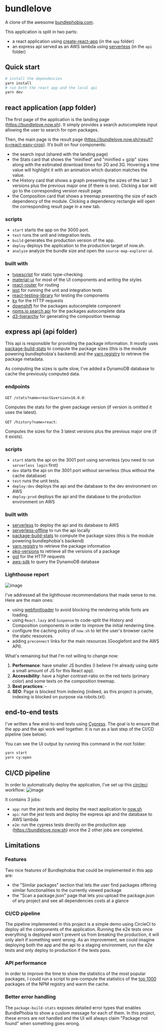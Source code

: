 # bundlelove

A clone of the awesome [bundlephobia.com](https://bundlephobia.com).

This application is split in two parts:

- a react application using [create-react-app](https://create-react-app.dev) (in the `app` folder)
- an express api served as an AWS lambda using [serverless](https://serverless.com/framework/docs/) (in the `api` folder)

## Quick start

```sh
# install the dependencies
yarn install
# run both the react app and the local api
yarn dev
```

## react application (app folder)

The first page of the application is the landing page (https://bundlelove.now.sh). It simply provides a search autocomplete input
allowing the user to search for npm packages.

Then, the main page is the result page (https://bundlelove.now.sh/result?p=react-easy-crop). It’s built on four components:

- the search input (shared with the landing page)
- the Stats card that shows the "minified" and "minified + gzip" sizes along with the estimated download times for 2G and 3G.
  Hovering a time value will highlight it with an animation which duration matches the value.
- the History card that shows a graph presenting the sizes of the last 3 versions plus the previous major one (if there is one).
  Clicking a bar will go to the corresponding version result page.
- the Composition card that shows a treemap presenting the size of each dependency of the module. Clicking a dependency rectangle
  will open the corresponding result page in a new tab.

### scripts

- `start` starts the app on the 3000 port.
- `test` runs the unit and integration tests.
- `build` generates the production version of the app.
- `deploy` deploys the application to the production target of now.sh.
- `analyze` analyze the bundle size and open the `source-map-explorer` ui.

### built with

- [typescript](https://www.typescriptlang.org) for static type-checking
- [material-ui](https://material-ui.com) for most of the UI components and writing the styles
- [react-router](https://reacttraining.com/react-router/web/guides/quick-start) for routing
- [jest](https://jestjs.io) for running the unit and integration tests
- [react-testing-library](https://testing-library.com/docs/react-testing-library/intro) for testing the components
- [ky](https://github.com/sindresorhus/ky) for the HTTP requests
- [downshift](https://github.com/downshift-js/downshift) for the packages autocomplete component
- [npms.io search api](https://api-docs.npms.io) for the packages autocomplete data
- [d3-hierarchy](https://github.com/d3/d3-hierarchy) for generating the composition treemap

## express api (api folder)

This api is responsible for providing the package information.
It mostly uses [package-build-stats](https://github.com/pastelsky/package-build-stats) to compute the package
sizes (this is the module powering bundlephobia's backend) and the [yarn registry](https://registry.yarnpkg.com)
to retrieve the package metadata.

As computing the sizes is quite slow, I've added a DynamoDB database to cache the previously computed data.

### endpoints

`GET /stats?name=react&version=16.0.0`:

Computes the stats for the given package version (if version is omitted it uses the latest).

`GET /history?name=react`:

Computes the sizes for the 3 latest versions plus the previous major one (if it exists).

### scripts

- `start` starts the api on the 3001 port using serverless (you need to run `serverless login` first)
- `dev` starts the api on the 3001 port without serverless (thus without the cache database)
- `test` runs the unit tests.
- `deploy:dev` deploys the api and the database to the dev environment on AWS
- `deploy:prod` deploys the api and the database to the production environment on AWS

### built with

- [serverless](https://serverless.com/framework/docs/) to deploy the api and its database to AWS
- [serverless-offline](https://www.npmjs.com/package/serverless-offline) to run the api locally
- [package-build-stats](https://github.com/pastelsky/package-build-stats) to compute the package sizes (this is the module powering bundlephobia's backend)
- [yarn registry](https://registry.yarnpkg.com) to retrieve the package information
- [pkg-versions](https://github.com/sindresorhus/pkg-versions) to retrieve all the versions of a package
- [got](https://github.com/sindresorhus/got) for the HTTP requests
- [aws-sdk](https://www.npmjs.com/package/aws-sdk) to query the DynamoDB database

### Lighthouse report

![image](https://user-images.githubusercontent.com/2678610/63210526-cc5eea80-c0ef-11e9-9ea2-846ff6a5ce1e.png)

I've addressed all the lighthouse recommendations that made sense to me. Here are the main ones:

- using [webfontloader](https://github.com/typekit/webfontloader) to avoid blocking the rendering while fonts are loading.
- using `React.lazy` and `Suspense` to code-split the History and Composition components in order to improve the initial rendering time.
- configure the caching policy of `now.sh` to let the user's browser cache the static resources.
- adding `preconnect` links for the main resources (Googlefont and the AWS API).

What's remaining but that I'm not willing to change now:

1. **Performance**: have smaller JS bundles (I believe I'm already using quite a small amount of JS for this React app).
1. **Accessibility**: have a higher contrast-ratio on the red texts (primary color) and some texts on the composition treemap.
1. **Best practices**: -
1. **SEO**: Page is blocked from indexing (indeed, as this project is private, indexing is blocked on purpose via robots.txt).

## end-to-end tests

I've written a few end-to-end tests using [Cypress](https://www.cypress.io). The goal is to ensure that the app
and the api work well together. It is run as a last step of the CI/CD pipeline (see below).

You can see the UI output by running this command in the root folder:

```sh
yarn start
yarn cy:open
```

## CI/CD pipeline

In order to automatically deploy the application, I've set up this [circleci](https://circleci.com) workflow:
![image](https://user-images.githubusercontent.com/2678610/63109933-8fc5ae80-bf8a-11e9-8b4f-b77d6babdc10.png)

It contains 3 jobs:

- `app`: run the jest tests and deploy the react application to [now.sh](http://now.sh)
- `api`: run the jest tests and deploy the express api and the database to AWS lambda
- `e2e`: run the cypress tests directly on the production app (https://bundlelove.now.sh) once the 2 other jobs are completed.

## Limitations

### Features

Two nice features of Bundlephobia that could be implemented in this app are:

- the "Similar packages" section that lets the user find packages offering similar functionalities to the currently viewed package
- the "Scan a package.json" page that lets you upload the package.json of any project and see all dependencies costs at a glance

### CI/CD pipeline

The pipeline implemented in this project is a simple demo using CircleCI to deploy all the components of the application.
Running the e2e tests once everything is deployed won't prevent us from breaking the production, it will only alert if
something went wrong. As an improvement, we could imagine deploying both the app and the api to a staging environment, run the e2e tests
and only deploy to production if the tests pass.

### API performance

In order to improve the time to show the statistics of the most popular packages, I could run a script to pre-compute the statistics of the [top 1000](https://gist.github.com/anvaka/8e8fa57c7ee1350e3491) packages of the NPM registry and warm the cache.

### Better error handling

The `package-build-stats` exposes detailed error types that enables BundlePhobia to
show a custom message for each of them. In this project, these errors are not handled
and the UI will always claim "Package not found" when something goes wrong.
